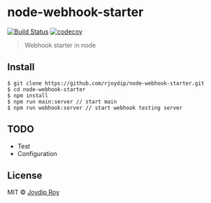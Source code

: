 # node-webhook-starter

[![Build Status](https://travis-ci.org/rjoydip/node-webhook-starter.svg?branch=master)](https://travis-ci.org/rjoydip/node-webhook-starter)
[![codecov](https://codecov.io/gh/rjoydip/node-webhook-starter/badge.svg?branch=master)](https://codecov.io/gh/rjoydip/node-webhook-starter?branch=master)

> Webhook starter in node

## Install

```
$ git clone https://github.com/rjoydip/node-webhook-starter.git
$ cd node-webhook-starter
$ npm install
$ npm run main:server // start main
$ npm run webhook:server // start webhook testing server
```

## TODO

- Test
- Configuration

## License

MIT © [Joydip Roy](https://github.com/rjoydip)
